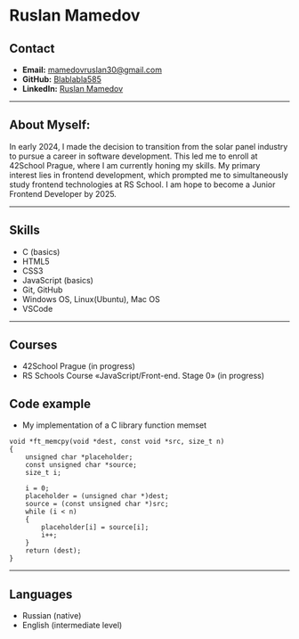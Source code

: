 # Ruslan Mamedov

## Contact
- **Email:** mamedovruslan30@gmail.com
- **GitHub:** [Blablabla585](https://github.com/Blablabla585)
- **LinkedIn:** [Ruslan Mamedov](https://www.linkedin.com/in/ruslan-mamedov-27866a2bb/)

---

##  About Myself:

In early 2024, I made the decision to transition from the solar panel industry to pursue a career in software development. This led me to enroll at 42School Prague, where I am currently honing my skills. My primary interest lies in frontend development, which prompted me to simultaneously study frontend technologies at RS School. I am hope to become a Junior Frontend Developer by 2025.

---

## Skills

- C (basics)
- HTML5
- CSS3
- JavaScript (basics)
- Git, GitHub
- Windows OS, Linux(Ubuntu), Mac OS
- VSCode

---

## Courses

- 42School Prague (in progress) 
- RS Schools Course «JavaScript/Front-end. Stage 0» (in progress)

## Code example

- My implementation of a C library function memset

```
void *ft_memcpy(void *dest, const void *src, size_t n)
{
	unsigned char *placeholder;
	const unsigned char *source;
	size_t i;

	i = 0;
	placeholder = (unsigned char *)dest;
	source = (const unsigned char *)src;
	while (i < n)
	{
		placeholder[i] = source[i];
		i++;
	}
	return (dest);
}
```

---

## Languages

- Russian (native)
- English (intermediate level)